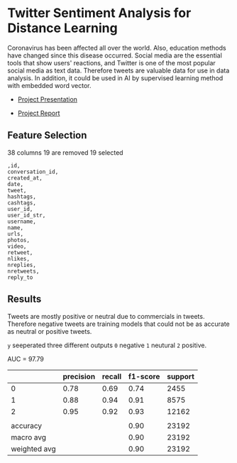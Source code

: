 # Twitter Sentiment Analysis for Distance Learning

Coronavirus has been affected all over the world. Also, education methods have changed since this disease occurred. Social media are the essential tools that show users' reactions, and Twitter is one of the most popular social media as text data. Therefore tweets are valuable data for use in data analysis. In addition, it could be used in AI by supervised learning method with embedded word vector.

- [Project Presentation](https://1drv.ms/b/s!AjL8ixsEfu21gf0TKg171H0DqkuGHg?e=5Xl0mP 'Presentation')

- [Project Report](https://1drv.ms/b/s!AjL8ixsEfu21gfgDd5Ho4TQDxkKpJQ?e=Cx5Aju 'Report')

## Feature Selection

38 columns 19 are removed 19 selected

```csv
,id,
conversation_id,
created_at,
date,
tweet,
hashtags,
cashtags,
user_id,
user_id_str,
username,
name,
urls,
photos,
video,
retweet,
nlikes,
nreplies,
nretweets,
reply_to
```

## Results

Tweets are mostly positive or neutral due to commercials in tweets. Therefore negative tweets are training models that could not be as accurate as neutral or positive tweets.

`y` seeperated three different outputs `0` negative `1` neutural `2` positive.

AUC = 97.79

| |precision | recall | f1-score | support |
|---------|---------|----------|---------|---------|
 0 | 0.78 | 0.69 | 0.74 | 2455 |
 1 | 0.88 | 0.94 | 0.91 | 8575 |
 2 | 0.95 | 0.92 | 0.93 | 12162 |
   |  |  |  |  |
  accuracy | | | 0.90 | 23192 |
  macro avg | | | 0.90 | 23192 |
  weighted avg | | | 0.90 | 23192 |
